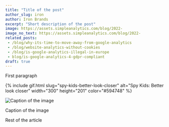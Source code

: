 ```yaml
---
title: "Title of the post"
author_slug: iron
author: Iron Brands
excerpt: "Short description of the post"
image: https://assets.simpleanalytics.com/blog/2022-
image_no_text: https://assets.simpleanalytics.com/blog/2022-
related_posts:
 - /blog/why-its-time-to-move-away-from-google-analytics
 - /blog/website-analytics-without-cookies
 - /blog/is-google-analytics-illegal-in-europe
 - blog/is-google-analytics-4-gdpr-compliant
draft: true
---
```


First paragraph

{% include gif.html slug="spy-kids-better-look-closer" alt="Spy Kids: Better look closer" width="300" height="201" color="#594748" %}

<img src="https://assets.simpleanalytics.com/blog/google-alternatives/google-analytics-dashboard.png" alt="Caption of the image" class="border-radius" />
<p class="caption" markdown="1">
  Caption of the image
</p>

Rest of the article
